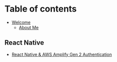 # Table of contents

* [Welcome](README.md)
  * [About Me](readme/about-me.md)

## React Native

* [React Native & AWS Amplify Gen 2 Authentication](react-native/react-native-aws-auth.md)
